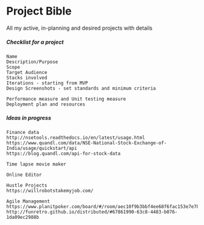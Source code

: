 # Project Bible

All my active, in-planning and desired projects with details

##### Checklist for a project

```
Name
Description/Purpose
Scope
Target Audience
Stacks involved
Iterations - starting from MVP
Design Screenshots - set standards and minimum criteria

Performance measure and Unit testing measure
Deployment plan and resources
```

##### Ideas in progress

```
Finance data
http://nsetools.readthedocs.io/en/latest/usage.html
https://www.quandl.com/data/NSE-National-Stock-Exchange-of-India/usage/quickstart/api
https://blog.quandl.com/api-for-stock-data

Time lapse movie maker

Online Editor

Hustle Projects
https://willrobotstakemyjob.com/

Agile Management
https://www.planitpoker.com/board/#/room/aec10f9b3bbf4ee68f6fac153e7e78ad
http://funretro.github.io/distributed/#67861990-63c8-4483-b076-1da09ec2988b

```



